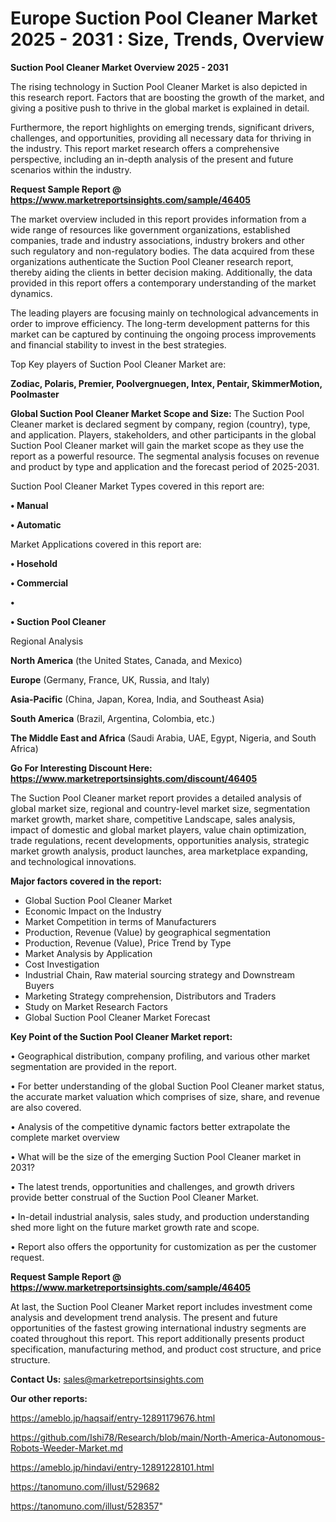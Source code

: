 # Europe Suction Pool Cleaner Market 2025 - 2031 : Size, Trends, Overview

<Strong> Suction Pool Cleaner Market Overview 2025 - 2031</strong>

The rising technology in Suction Pool Cleaner Market is also depicted in this research report. Factors that are boosting the growth of the market, and giving a positive push to thrive in the global market is explained in detail.

Furthermore, the report highlights on emerging trends, significant drivers, challenges, and opportunities, providing all necessary data for thriving in the industry. This report market research offers a comprehensive perspective, including an in-depth analysis of the present and future scenarios within the industry.

<strong>Request Sample Report @ <a href=https://www.marketreportsinsights.com/sample/46405>https://www.marketreportsinsights.com/sample/46405</a></strong>

The market overview included in this report provides information from a wide range of resources like government organizations, established companies, trade and industry associations, industry brokers and other such regulatory and non-regulatory bodies. The data acquired from these organizations authenticate the Suction Pool Cleaner research report, thereby aiding the clients in better decision making. Additionally, the data provided in this report offers a contemporary understanding of the market dynamics.

The leading players are focusing mainly on technological advancements in order to improve efficiency. The long-term development patterns for this market can be captured by continuing the ongoing process improvements and financial stability to invest in the best strategies.

Top Key players of Suction Pool Cleaner Market are:

<strong>Zodiac, Polaris, Premier, Poolvergnuegen, Intex, Pentair, SkimmerMotion, Poolmaster</strong>

<strong><b>Global Suction Pool Cleaner Market Scope and Size:</b></strong>
The Suction Pool Cleaner market is declared segment by company, region (country), type, and application. Players, stakeholders, and other participants in the global Suction Pool Cleaner market will gain the market scope as they use the report as a powerful resource. The segmental analysis focuses on revenue and product by type and application and the forecast period of 2025-2031.

Suction Pool Cleaner Market Types covered in this report are:

<strong>•  Manual

•  Automatic</strong>

Market Applications covered in this report are:

<strong>•  Hosehold

•  Commercial

•  

•  Suction Pool Cleaner</strong> 

Regional Analysis

<strong>North America</strong> (the United States, Canada, and Mexico)

<strong>Europe</strong> (Germany, France, UK, Russia, and Italy)

<strong>Asia-Pacific</strong> (China, Japan, Korea, India, and Southeast Asia)

<strong>South America</strong> (Brazil, Argentina, Colombia, etc.)

<strong>The Middle East and Africa</strong> (Saudi Arabia, UAE, Egypt, Nigeria, and South Africa)

<strong>Go For Interesting Discount Here: <a href=https://www.marketreportsinsights.com/discount/46405>https://www.marketreportsinsights.com/discount/46405</a></strong>

The Suction Pool Cleaner market report provides a detailed analysis of global market size, regional and country-level market size, segmentation market growth, market share, competitive Landscape, sales analysis, impact of domestic and global market players, value chain optimization, trade regulations, recent developments, opportunities analysis, strategic market growth analysis, product launches, area marketplace expanding, and technological innovations.

<strong><b>Major factors covered in the report:</b></strong>
<ul>
  <li>Global Suction Pool Cleaner Market </li>
  <li>Economic Impact on the Industry</li>
  <li>Market Competition in terms of Manufacturers</li>
  <li>Production, Revenue (Value) by geographical segmentation</li>
  <li>Production, Revenue (Value), Price Trend by Type</li>
  <li>Market Analysis by Application</li>
  <li>Cost Investigation</li>
  <li>Industrial Chain, Raw material sourcing strategy and Downstream Buyers</li>
  <li>Marketing Strategy comprehension, Distributors and Traders</li>
  <li>Study on Market Research Factors</li>
  <li>Global Suction Pool Cleaner Market Forecast</li>
</ul>

<strong><b>Key Point of the Suction Pool Cleaner Market report:</b></strong>

• Geographical distribution, company profiling, and various other market segmentation are provided in the report.

• For better understanding of the global Suction Pool Cleaner market status, the accurate market valuation which comprises of size, share, and revenue are also covered.

• Analysis of the competitive dynamic factors better extrapolate the complete market overview

• What will be the size of the emerging Suction Pool Cleaner market in 2031?

• The latest trends, opportunities and challenges, and growth drivers provide better construal of the Suction Pool Cleaner Market.

• In-detail industrial analysis, sales study, and production understanding shed more light on the future market growth rate and scope.

• Report also offers the opportunity for customization as per the customer request.

<strong>Request Sample Report @ <a href=https://www.marketreportsinsights.com/sample/46405>https://www.marketreportsinsights.com/sample/46405</a></strong>

At last, the Suction Pool Cleaner Market report includes investment come analysis and development trend analysis. The present and future opportunities of the fastest growing international industry segments are coated throughout this report. This report additionally presents product specification, manufacturing method, and product cost structure, and price structure.

<strong>Contact Us:</strong>
sales@marketreportsinsights.com

<strong>Our other reports:</strong>

<a href=https://ameblo.jp/haqsaif/entry-12891179676.html>https://ameblo.jp/haqsaif/entry-12891179676.html</a>

<a href=https://github.com/Ishi78/Research/blob/main/North-America-Autonomous-Robots-Weeder-Market.md>https://github.com/Ishi78/Research/blob/main/North-America-Autonomous-Robots-Weeder-Market.md</a>

<a href=https://ameblo.jp/hindavi/entry-12891228101.html>https://ameblo.jp/hindavi/entry-12891228101.html</a>

<a href=https://tanomuno.com/illust/529682>https://tanomuno.com/illust/529682</a>

<a href=https://tanomuno.com/illust/528357>https://tanomuno.com/illust/528357</a>"
